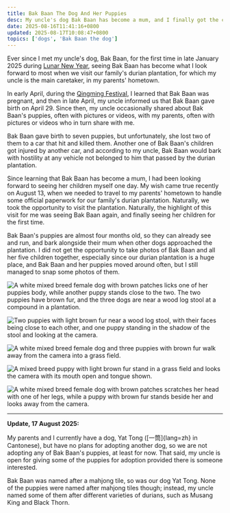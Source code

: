 ```yaml
---
title: Bak Baan The Dog And Her Puppies
desc: My uncle's dog Bak Baan has become a mum, and I finally got the chance to see her puppies.
date: 2025-08-16T11:41:16+0800
updated: 2025-08-17T10:08:47+0800
topics: ['dogs', 'Bak Baan the dog']
---
```

Ever since I met my uncle's dog, Bak Baan, for the first time in late January 2025 during [Lunar New Year](2025-02-06-my-2025-lunar-new-year.md), seeing Bak Baan has become what I look forward to most when we visit our family's durian plantation, for which my uncle is the main caretaker, in my parents' hometown.

In early April, during the [Qingming Festival](2025-04-06-my-2025-qingming.md), I learned that Bak Baan was pregnant, and then in late April, my uncle informed us that Bak Baan gave birth on April 29. Since then, my uncle occasionally shared about Bak Baan's puppies, often with pictures or videos, with my parents, often with pictures or videos who in turn share with me.

Bak Baan gave birth to seven puppies, but unfortunately, she lost two of them to a car that hit and killed them. Another one of Bak Baan's children got injured by another car, and according to my uncle, Bak Baan would bark with hostility at any vehicle not belonged to him that passed by the durian plantation.

Since learning that Bak Baan has become a mum, I had been looking forward to seeing her children myself one day. My wish came true recently on August 13, when we needed to travel to my parents' hometown to handle some official paperwork for our family's durian plantation. Naturally, we took the opportunity to visit the plantation. Naturally, the highlight of this visit for me was seeing Bak Baan again, and finally seeing her children for the first time.

Bak Baan's puppies are almost four months old, so they can already see and run, and bark alongside their mum when other dogs approached the plantation. I did not get the opportunity to take photos of Bak Baan and all her five children together, especially since our durian plantation is a huge place, and Bak Baan and her puppies moved around often, but I still managed to snap some photos of them.

![A white mixed breed female dog with brown patches licks one of her puppies body, while another puppy stands close to the two. The two puppies have brown fur, and the three dogs are near a wood log stool at a compound in a plantation.](https://cdn.some.pics/helenchong/689feda91daeb.jpg)

![Two puppies with light brown fur near a wood log stool, with their faces being close to each other, and one puppy standing in the shadow of the stool and looking at the camera.](https://cdn.some.pics/helenchong/689fee0198257.jpg)

![A white mixed breed female dog and three puppies with brown fur walk away from the camera into a grass field.](https://cdn.some.pics/helenchong/689fee31f2fbb.jpg)

![A mixed breed puppy with light brown fur stand in a grass field and looks the camera with its mouth open and tongue shown.](https://cdn.some.pics/helenchong/689fef45bc3d7.jpg)

![A white mixed breed female dog with brown patches scratches her head with one of her legs, while a puppy with brown fur stands beside her and looks away from the camera.](https://cdn.some.pics/helenchong/689fef832bacb.jpg)

---

**Update, 17 August 2025:**

My parents and I currently have a dog, Yat Tong ([一筒]{lang=zh} in Cantonese), but have no plans for adopting another dog, so we are not adopting any of Bak Baan's puppies, at least for now. That said, my uncle is open for giving some of the puppies for adoption provided there is someone interested.

Bak Baan was named after a mahjong tile, so was our dog Yat Tong. None of the puppies were named after mahjong tiles though; instead, my uncle named some of them after different varieties of durians, such as Musang King and Black Thorn.
